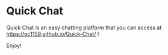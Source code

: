 # Quick Chat

Quick Chat is an easy chatting platform that you can access at https://qc1159.github.io/Quick-Chat/ !

Enjoy!
